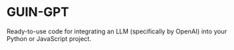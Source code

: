 # GUIN-GPT
Ready-to-use code for integrating an LLM (specifically by OpenAI) into your Python or JavaScript project.
